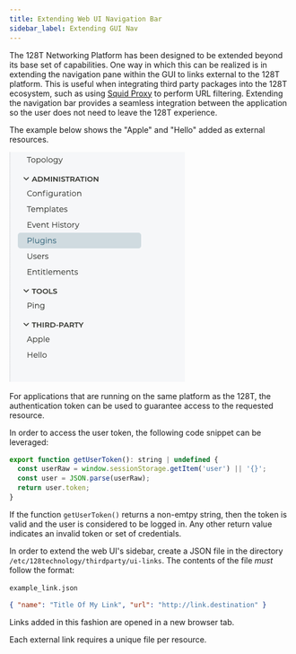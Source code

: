 ```yaml
---
title: Extending Web UI Navigation Bar
sidebar_label: Extending GUI Nav
---
```


The 128T Networking Platform has been designed to be extended beyond its base set of capabilities. One way in which this can be realized is in extending the navigation pane within the GUI to links external to the 128T platform. This is useful when integrating third party packages into the 128T ecosystem, such as using [Squid Proxy](http://www.squid-cache.org) to perform URL filtering. Extending the navigation bar provides a seamless integration between the application so the user does not need to leave the 128T experience.

The example below shows the "Apple" and "Hello" added as external resources.

![Example](/img/howto_extend_gui_nav.png)

For applications that are running on the same platform as the 128T, the authentication token can be used to guarantee access to the requested resource.

In order to access the user token, the following code snippet can be leveraged:
```js
export function getUserToken(): string | undefined {
  const userRaw = window.sessionStorage.getItem('user') || '{}';
  const user = JSON.parse(userRaw);
  return user.token;
}
```
If the function `getUserToken()` returns a non-emtpy string, then the token is valid and the user is considered to be logged in. Any other return value indicates an invalid token or set of credentials.

In order to extend the web UI's sidebar, create a JSON file in the directory `/etc/128technology/thirdparty/ui-links`.  The contents of the file *must* follow the format:

`example_link.json`
```json
{ "name": "Title Of My Link", "url": "http://link.destination" }
```

Links added in this fashion are opened in a new browser tab.

Each external link requires a unique file per resource.